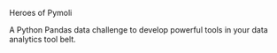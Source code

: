 Heroes of Pymoli

A Python Pandas data challenge to develop powerful tools in your data analytics tool belt.

